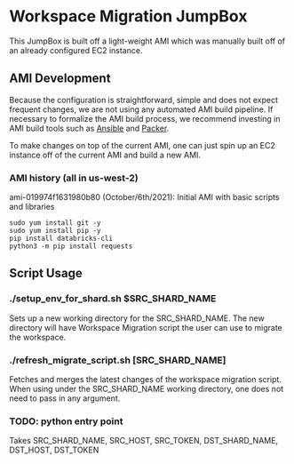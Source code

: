 # Workspace Migration JumpBox

This JumpBox is built off a light-weight AMI which was manually built off of an already configured EC2 instance.

## AMI Development

Because the configuration is straightforward, simple and does not expect frequent changes, we are not using any automated AMI build pipeline.
If necessary to formalize the AMI build process, we recommend investing in AMI build tools such as [Ansible](https://docs.ansible.com/ansible/latest/collections/amazon/aws/ec2_ami_module.html) and [Packer](https://learn.hashicorp.com/tutorials/packer/aws-get-started-build-image?in=packer/aws-get-started).

To make changes on top of the current AMI, one can just spin up an EC2 instance off of the current AMI and build a new AMI.


###  AMI history (all in us-west-2)
ami-019974f1631980b80 (October/6th/2021): Initial AMI with basic scripts and libraries
```
sudo yum install git -y
sudo yum install pip -y
pip install databricks-cli
python3 -m pip install requests
```


## Script Usage

### ./setup_env_for_shard.sh $SRC_SHARD_NAME
Sets up a new working directory for the SRC_SHARD_NAME. The new directory will have Workspace Migration script the user can use to migrate the workspace.


### ./refresh_migrate_script.sh [SRC_SHARD_NAME]
Fetches and merges the latest changes of the workspace migration script. 
When using under the SRC_SHARD_NAME working directory, one does not need to pass in any argument.

###  TODO: python entry point
Takes 
SRC_SHARD_NAME,  SRC_HOST,  SRC_TOKEN, 
DST_SHARD_NAME, DST_HOST, DST_TOKEN
